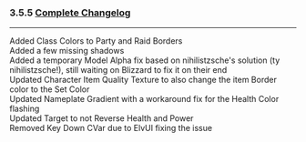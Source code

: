 ### 3.5.5 [Complete Changelog](https://github.com/eltreum0/eltruism/blob/main/Changelog.md)
___
Added Class Colors to Party and Raid Borders\
Added a few missing shadows\
Added a temporary Model Alpha fix based on nihilistzsche's solution (ty nihilistzsche!), still waiting on Blizzard to fix it on their end\
Updated Character Item Quality Texture to also change the item Border color to the Set Color\
Updated Nameplate Gradient with a workaround fix for the Health Color flashing\
Updated Target to not Reverse Health and Power\
Removed Key Down CVar due to ElvUI fixing the issue
